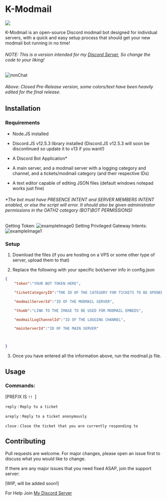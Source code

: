 # K-Modmail

![](https://img.shields.io/badge/Discord%20Bot-discord.js-9cf)

K-Modmail is an open-source Discord modmail bot designed for individual servers, with a quick and easy setup process that should get your new modmail bot running in no time!

###### NOTE: This is a version intended for my [Discord Server](https://discord.gg/CnWEcQsQAs), So change the code to your liking!


![mmChat](https://cdn.discordapp.com/attachments/764224430649376769/773321003916460082/unknown.png)
###### Above: Closed Pre-Release version, some colors/text have been heavily edited for the final release. 
## Installation

### Requirements
- Node.JS installed 

- Discord.JS v12.5.3 library installed (Discord.JS v12.5.3 will soon be discontinued so update it to v13 if you want!)

- A Discord Bot Application*

- A main server, and a modmail server with a logging category and channel, and a tickets/modmail category (and their respective IDs)

- A text editor capable of editing JSON files (default windows notepad works just fine)

###### *The bot must have PRESENCE INTENT and SERVER MEMBERS INTENT enabled, or else the script will error. It should also be given administrator permissions in the OATH2 category (BOT\BOT PERMISSIONS)
Getting Token:
![exampleImage0](https://cdn.discordapp.com/attachments/764224430649376769/773306714418053190/unknown.png)
Setting Privileged Gateway Intents:
![exampleImage1](https://cdn.discordapp.com/attachments/764224430649376769/773305848969560094/unknown.png)
### Setup
1. Download the files (if you are hosting on a VPS or some other type of server, upload them to that)

2. Replace the following with your specific bot/server info in config.json
```json
{
    "token":"YOUR BOT TOKEN HERE",

    "ticketCategoryID":"THE ID OF THE CATEGORY FOR TICKETS TO BE OPENED (MUST BE IN MODMAIL SERVER!)",

    "modmailServerId":"ID OF THE MODMAIL SERVER",

    "thumb":"LINK TO THE IMAGE TO BE USED FOR MODMAIL EMBEDS",

    "modmailLogChannelId":"ID OF THE LOGGING CHANNEL",

    "mainServerId":"ID OF THE MAIN SERVER"



}
```
3. Once you have entered all the information above, run the modmail.js file.

## Usage

### Commands:
[PREFIX IS `!! `]

`reply` : ``Reply to a ticket``

`areply` : ``Reply to a ticket anonymously ``

`close` : ``Close the ticket that you are currently responding to``

## Contributing
Pull requests are welcome. For major changes, please open an issue first to discuss what you would like to change. 


If there are any major issues that you need fixed ASAP, join the support server:

 [WIP, will be added soon!] 


 For Help Join [My Discord Server](https://discord.gg/CnWEcQsQAs)
